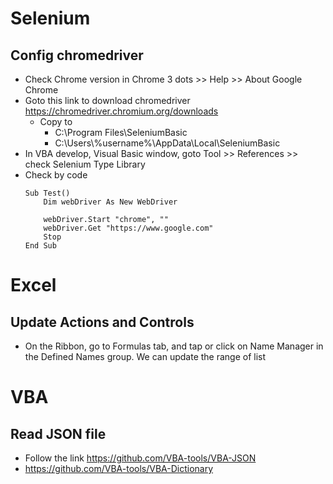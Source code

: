 # Selenium
## Config chromedriver
 - Check Chrome version in Chrome 3 dots >> Help >> About Google Chrome 
 - Goto this link to download chromedriver https://chromedriver.chromium.org/downloads
    + Copy to 
        - C:\Program Files\SeleniumBasic 
        - C:\Users\\%username%\AppData\Local\SeleniumBasic
 - In VBA develop, Visual Basic window, goto Tool >> References >> check Selenium Type Library
 - Check by code
    ```
    Sub Test()
        Dim webDriver As New WebDriver
        
        webDriver.Start "chrome", ""
        webDriver.Get "https://www.google.com"
        Stop
    End Sub
    ```

# Excel
## Update Actions and Controls
- On the Ribbon, go to Formulas tab, and tap or click on Name Manager in the Defined Names group. We can update the range of list
## 

# VBA
## Read JSON file
 - Follow the link https://github.com/VBA-tools/VBA-JSON
 - https://github.com/VBA-tools/VBA-Dictionary